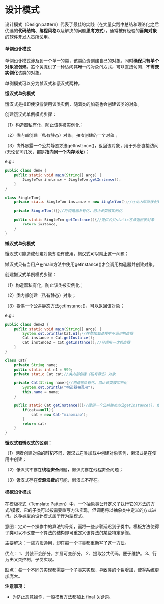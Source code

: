 
# 设计模式

设计模式（Design pattern）代表了最佳的实践（在大量实践中总结和理论化之后优选的**代码结构、编程风格**以及解决的问题**思考方式**），通常被有经验的**面向对象**的软件开发人员所采用。



#### **单例设计模式**

单例设计模式涉及到一个单一的类，该类负责创建自己的对象，同时**确保只有单个对象被创建**。这个类提供了一种访问其**唯一**的对象的方式，可以直接访问，**不需要实例化**该类的对象。

单例模式可以分为懒汉式和饿汉式两种。



**饿汉式单例模式**

饿汉式是指即使没有使用该类实例，随着类的加载也会创建该类的对象。

创建饿汉式单例模式步骤：

（1）构造器私有化，防止该类被实例化；

（2）类内部创建（私有静态）对象，接收创建的一个对象；

（3）向外暴露一个公共静态方法getInstance()，返回该对象，用于外部直接访问(无论访问几次，都是**指向同一个内存地址**）；

e.g.:

```java
public class demo {
    public static void main(String[] args) {
        SingleTon instance = SingleTon.getInstance();
    }
}

class SingleTon{
    private static SingleTon instance = new SingleTon();//在类内部直接创建对象(设置对象为静态，使访问的地址总是相同)

    private SingleTon(){}//将构造器私有化，防止该类被实例化

    public static SingleTon getInstance(){//提供公共static方法返回该对象
        return instance;
    }
}
```



**懒汉式单例模式**

饿汉式可能造成创建对象却没有使用，懒汉式可以防止这一问题；

懒汉式只有当用户在main方法中使用getInstance()才会调用构造器并创建对象。

创建懒汉式单例模式步骤：

（1）构造器私有化，防止该类被实例化；

（2）类内部创建（私有静态）对象；

（3）提供一个公共静态方法getInstance()，可以返回该对象；

e.g.:

```java
public class demo2 {
    public static void main(String[] args) {
        System.out.println(Cat.n1);//在类加载过程中不调用构造器
        Cat instance = Cat.getInstance();
        Cat instance2 = Cat.getInstance();//只调用一次构造器
    }
}

class Cat{
    private String name;
    public static int n1 = 999;
    private static Cat cat;//类内部创建（私有静态）对象

    private Cat(String name){//构造器私有化，防止该类被实例化
        System.out.println("构造器被调用");
        this.name = name;
    }

    public static Cat getInstance(){//提供一个公共静态方法getInstance()，如果对象未被创建则创建该对象
        if(cat==null){
            cat = new Cat("miaomiao");
        }
        return cat;
    }
}
```



**饿汉式和懒汉式的区别：**

（1）两者创建对象的**时机**不同，饿汉式在类加载中创建对象实例，懒汉式是在使用中创建；

（2）饿汉式不存在**线程安全**问题，懒汉式存在线程安全问题；

（3）饿汉式存在**资源浪费**的可能，懒汉式不存在。 



#### **模板设计模式**

在模板模式（Template Pattern）中，一个抽象类公开定义了执行它的方法的方式/模板。它的子类可以按需要重写方法实现，但调用将以抽象类中定义的方式进行。这种类型的设计模式属于行为型模式。

意图：定义一个操作中的算法的骨架，而将一些步骤延迟到子类中。模板方法使得子类可以不改变一个算法的结构即可重定义该算法的某些特定步骤。

主要解决：一些方法通用，却在每一个子类都重新写了这一方法。

优点： 1、封装不变部分，扩展可变部分。 2、提取公共代码，便于维护。 3、行为由父类控制，子类实现。

缺点：每一个不同的实现都需要一个子类来实现，导致类的个数增加，使得系统更加庞大。 

**注意事项：**

* 为防止恶意操作，一般模板方法都加上 final 关键词。









